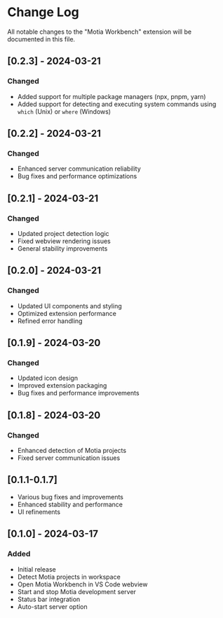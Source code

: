 # Change Log

All notable changes to the "Motia Workbench" extension will be documented in this file.

## [0.2.3] - 2024-03-21

### Changed
- Added support for multiple package managers (npx, pnpm, yarn)
- Added support for detecting and executing system commands using `which` (Unix) or `where` (Windows)

## [0.2.2] - 2024-03-21

### Changed
- Enhanced server communication reliability
- Bug fixes and performance optimizations

## [0.2.1] - 2024-03-21

### Changed
- Updated project detection logic
- Fixed webview rendering issues
- General stability improvements

## [0.2.0] - 2024-03-21

### Changed
- Updated UI components and styling
- Optimized extension performance
- Refined error handling

## [0.1.9] - 2024-03-20

### Changed
- Updated icon design
- Improved extension packaging
- Bug fixes and performance improvements

## [0.1.8] - 2024-03-20

### Changed
- Enhanced detection of Motia projects
- Fixed server communication issues

## [0.1.1-0.1.7]

- Various bug fixes and improvements
- Enhanced stability and performance
- UI refinements

## [0.1.0] - 2024-03-17

### Added
- Initial release
- Detect Motia projects in workspace
- Open Motia Workbench in VS Code webview
- Start and stop Motia development server
- Status bar integration
- Auto-start server option
